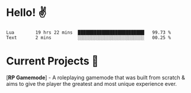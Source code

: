 # Hello! ✌️

<!--START_SECTION:waka-->
```text
Lua        19 hrs 22 mins  █████████████████████████   99.73 % 
Text       2 mins          ░░░░░░░░░░░░░░░░░░░░░░░░░   00.25 % 
```
<!--END_SECTION:waka-->

# Current Projects 🎨
[**RP Gamemode**] - A roleplaying gamemode that was built from scratch & aims to give the player the greatest and most unique experience ever.

